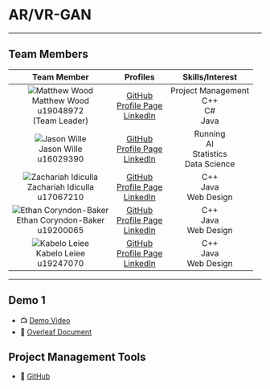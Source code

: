 # AR/VR-GAN 

---

## Team Members

| **Team Member** | **Profiles** | **Skills/Interest**
| :-----: | :-----: | :-----: |
| ![Matthew Wood](https://avatars.githubusercontent.com/u/62712722?v=4 "Matthew Wood") <br/> Matthew Wood <br/> u19048972 <br/> (Team Leader) | [GitHub](https://github.com/mattwoodx) <br/> [Profile Page](http://mattwoodx.me/) <br/> [LinkedIn](https://www.linkedin.com/in/matthew-wood-55752320b/) <br/> | Project Management <br> C++ <br> C# <br> Java |
| ![Jason Wille](https://media-exp1.licdn.com/dms/image/C4E03AQFPK1Bcwcx_-g/profile-displayphoto-shrink_200_200/0/1621348094331?e=1627516800&v=beta&t=X9QvitRg0XBqOpak3bg8QCgCz6PdnOLyInnB7pYTk-M "Jason Wille") <br/> Jason Wille <br/> u16029390 | [GitHub](https://github.com/jmanwillz) <br/> [Profile Page](https://jmanwillz.github.io/) <br/> [LinkedIn](https://www.linkedin.com/in/jasonwille97) <br/> | Running <br/> AI <br/> Statistics <br/> Data Science |
| ![Zachariah Idiculla](https://media-exp1.licdn.com/dms/image/C5603AQHLSQD47hbc0g/profile-displayphoto-shrink_200_200/0/1556744221192?e=1627516800&v=beta&t=bgzaGONTIZKsWB-Q2LPozoU0IsHuVX0t71cr_4BrdGU "Zachariah Idiculla") <br/> Zachariah Idiculla <br/> u17067210 | [GitHub](https://github.com/ZachariahIdiculla) <br/> [Profile Page](https://ZachariahIdiculla.github.io/) <br/> [LinkedIn](https://www.linkedin.com/in/zachariah-idiculla-349692184) <br/> | C++ <br/> Java <br/> Web Design |
| ![Ethan Coryndon-Baker](https://media-exp1.licdn.com/dms/image/C4D03AQG8AArk1tzV4Q/profile-displayphoto-shrink_200_200/0/1594842560006?e=1627516800&v=beta&t=Ba7KoeGAs-FSTXYscJsmv27pZ26RFJIV-3eq9clT7eM "Ethan Coryndon-Baker") <br/> Ethan Coryndon-Baker <br/> u19200065 | [GitHub](https://github.com/ecoryndonbakeruni) <br/> [Profile Page](https://ecoryndonbakeruni.github.io/) <br/> [LinkedIn](https://www.linkedin.com/in/ethan-coryndon-baker-9360081b3/) <br/> | C++ <br/> Java <br/> Web Design |
| ![Kabelo Leiee](https://avatars.githubusercontent.com/u/82416204?v=4 "Kabelo Leiee") <br/> Kabelo Leiee <br/> u19247070 | [GitHub](https://github.com/kabelo-tuks) <br/> [Profile Page](https://kabelo-tuks.github.io/) <br/> [LinkedIn]() <br/> | C++ <br/> Java <br/> Web Design |
---

## Demo 1

* 📺 [Demo Video](https://drive.google.com/open?id=)
* 📖 [Overleaf Document](https://www.overleaf.com/read/mxksffppsvgj)

## Project Management Tools

* 📖 [GitHub]()